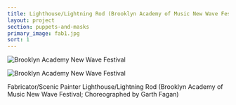```yaml
---
title: Lighthouse/Lightning Rod (Brooklyn Academy of Music New Wave Festival; Choreographed by Garth Fagan)
layout: project
section: puppets-and-masks
primary_image: fab1.jpg
sort: 1
---
```


![Brooklyn Academy New Wave Festival](/img/animal-busts/fab2.JPG)

![Brooklyn Academy New Wave Festival](/img/animal-busts/fab3.jpg)

Fabricator/Scenic Painter Lighthouse/Lightning Rod (Brooklyn Academy of Music New Wave Festival; Choreographed by Garth Fagan)
